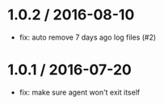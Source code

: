 
1.0.2 / 2016-08-10
==================

  * fix: auto remove 7 days ago log files (#2)

1.0.1 / 2016-07-20
==================

  * fix: make sure agent won't exit itself
